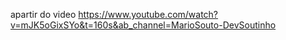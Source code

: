 apartir do video https://www.youtube.com/watch?v=mJK5oGixSYo&t=160s&ab_channel=MarioSouto-DevSoutinho